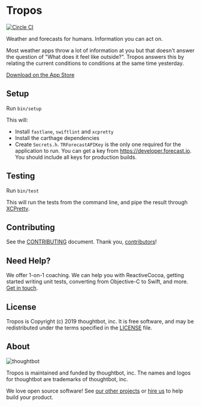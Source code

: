 Tropos
======

[![Circle CI](https://circleci.com/gh/thoughtbot/Tropos.svg?style=svg)](https://circleci.com/gh/thoughtbot/Tropos)

Weather and forecasts for humans.
Information you can act on.

Most weather apps throw a lot of information at you
but that doesn't answer the question of "What does it feel like outside?".
Tropos answers this by relating the current conditions
to conditions at the same time yesterday.

[Download on the App Store](https://itunes.apple.com/us/app/tropos-weather-forecasts-for/id955209376?mt=8)

Setup
-----

Run `bin/setup`

This will:

- Install `fastlane`, `swiftlint` and `xcpretty`
- Install the carthage dependencies
- Create `Secrets.h`. `TRForecastAPIKey` is the only one required for the
  application to run. You can get a key from https://developer.forecast.io. You
  should include all keys for production builds.

Testing
-------

Run `bin/test`

This will run the tests from the command line, and pipe the result through
[XCPretty][].

Contributing
------------

See the [CONTRIBUTING] document.
Thank you, [contributors]!

[CONTRIBUTING]: CONTRIBUTING.md
[contributors]: https://github.com/thoughtbot/Tropos/graphs/contributors

Need Help?
----------

We offer 1-on-1 coaching.
We can help you with ReactiveCocoa,
getting started writing unit tests,
converting from Objective-C to Swift,
and more.  [Get in touch].

[Get in touch]: http://coaching.thoughtbot.com/ios/?utm_source=github

License
-------

Tropos is Copyright (c) 2019 thoughtbot, inc. It is free software,
and may be redistributed under the terms specified in the [LICENSE] file.

[LICENSE]: /LICENSE

About
-----

![thoughtbot](http://presskit.thoughtbot.com/images/thoughtbot-logo-for-readmes.svg)

Tropos is maintained and funded by thoughtbot, inc.
The names and logos for thoughtbot are trademarks of thoughtbot, inc.

We love open source software!
See [our other projects][community]
or [hire us][hire] to help build your product.

[community]: https://thoughtbot.com/community?utm_source=github
[hire]: https://thoughtbot.com/hire-us?utm_source=github
[XCPretty]: https://github.com/supermarin/xcpretty
